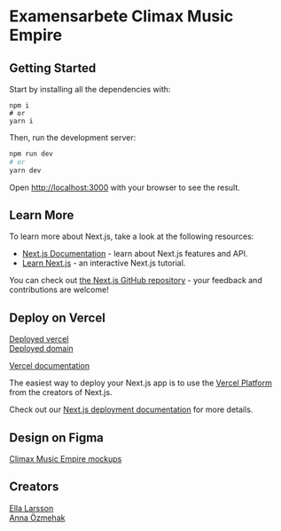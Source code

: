 # Examensarbete Climax Music Empire

## Getting Started

Start by installing all the dependencies with:

```
npm i
# or
yarn i
```

Then, run the development server:

```bash
npm run dev
# or
yarn dev
```

Open [http://localhost:3000](http://localhost:3000) with your browser to see the result.

## Learn More

To learn more about Next.js, take a look at the following resources:

- [Next.js Documentation](https://nextjs.org/docs) - learn about Next.js features and API.
- [Learn Next.js](https://nextjs.org/learn) - an interactive Next.js tutorial.

You can check out [the Next.js GitHub repository](https://github.com/vercel/next.js/) - your feedback and contributions are welcome!

## Deploy on Vercel

[Deployed vercel](https://climax-music-empire.vercel.app/)  
[Deployed domain](https://www.climaxmusicempire.com/)

[Vercel documentation](https://vercel.com/docs)

The easiest way to deploy your Next.js app is to use the [Vercel Platform](https://vercel.com/new?utm_medium=default-template&filter=next.js&utm_source=create-next-app&utm_campaign=create-next-app-readme) from the creators of Next.js.

Check out our [Next.js deployment documentation](https://nextjs.org/docs/deployment) for more details.

## Design on Figma

[Climax Music Empire mockups](https://www.figma.com/file/dL8h4dsqFYljrdNj5KD43d/Climax-Music-Empire?node-id=1%3A105&t=L4CcIy8kave0CZTd-0)

## Creators

[Ella Larsson](https://github.com/EllaMiri)  
[Anna Özmehak](https://github.com/A-Ozmehak)

